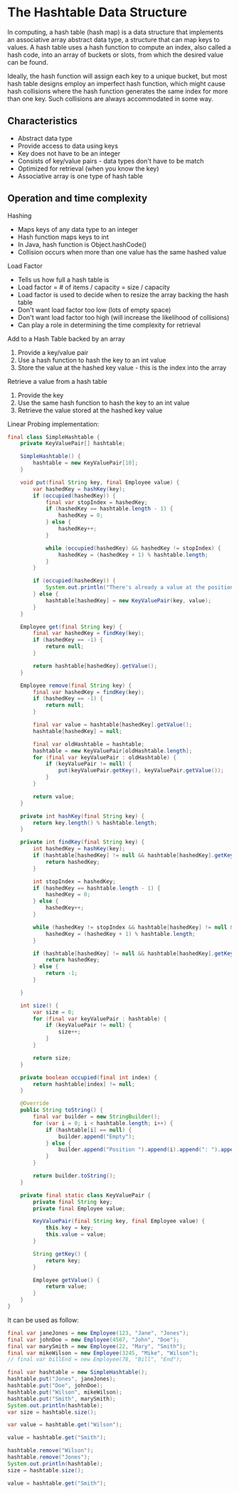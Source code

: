 # The Hashtable Data Structure

In computing, a hash table (hash map) is a data structure that implements an associative array abstract data type, 
a structure that can map keys to values. A hash table uses a hash function to compute an index, also called a hash code, 
into an array of buckets or slots, from which the desired value can be found.

Ideally, the hash function will assign each key to a unique bucket, but most hash table designs employ an imperfect 
hash function, which might cause hash collisions where the hash function generates the same index for more than one key. 
Such collisions are always accommodated in some way.

## Characteristics

- Abstract data type
- Provide access to data using keys
- Key does not have to be an integer
- Consists of key/value pairs - data types don't have to be match
- Optimized for retrieval (when you know the key)
- Associative array is one type of hash table

## Operation and time complexity

Hashing 

* Maps keys of any data type to an integer
* Hash function maps keys to int
* In Java, hash function is Object.hashCode()
* Collision occurs when more than one value has the same hashed value

Load Factor

* Tells us how full a hash table is
* Load factor = # of items / capacity = size / capacity
* Load factor is used to decide when to resize the array backing the hash table
* Don't want load factor too low (lots of empty space)
* Don't want load factor too high (will increase the likelihood of collisions) 
* Can play a role in determining the time complexity for retrieval

Add to a Hash Table backed by an array

1. Provide a key/value pair
2. Use a hash function to hash the key to an int value
3. Store the value at the hashed key value - this is the index into the array

Retrieve a value from a hash table

1. Provide the key
2. Use the same hash function to hash the key to an int value
3. Retrieve the value stored at the hashed key value

Linear Probing implementation:

```java
final class SimpleHashtable {
    private KeyValuePair[] hashtable;

    SimpleHashtable() {
        hashtable = new KeyValuePair[10];
    }

    void put(final String key, final Employee value) {
        var hashedKey = hashKey(key);
        if (occupied(hashedKey)) {
            final var stopIndex = hashedKey;
            if (hashedKey == hashtable.length - 1) {
                hashedKey = 0;
            } else {
                hashedKey++;
            }

            while (occupied(hashedKey) && hashedKey != stopIndex) {
                hashedKey = (hashedKey + 1) % hashtable.length;
            }
        }

        if (occupied(hashedKey)) {
            System.out.println("There's already a value at the position " + hashedKey);
        } else {
            hashtable[hashedKey] = new KeyValuePair(key, value);
        }
    }

    Employee get(final String key) {
        final var hashedKey = findKey(key);
        if (hashedKey == -1) {
            return null;
        }

        return hashtable[hashedKey].getValue();
    }

    Employee remove(final String key) {
        final var hashedKey = findKey(key);
        if (hashedKey == -1) {
            return null;
        }

        final var value = hashtable[hashedKey].getValue();
        hashtable[hashedKey] = null;

        final var oldHashtable = hashtable;
        hashtable = new KeyValuePair[oldHashtable.length];
        for (final var keyValuePair : oldHashtable) {
            if (keyValuePair != null) {
                put(keyValuePair.getKey(), keyValuePair.getValue());
            }
        }

        return value;
    }

    private int hashKey(final String key) {
        return key.length() % hashtable.length;
    }

    private int findKey(final String key) {
        int hashedKey = hashKey(key);
        if (hashtable[hashedKey] != null && hashtable[hashedKey].getKey().equals(key)) {
            return hashedKey;
        }

        int stopIndex = hashedKey;
        if (hashedKey == hashtable.length - 1) {
            hashedKey = 0;
        } else {
            hashedKey++;
        }

        while (hashedKey != stopIndex && hashtable[hashedKey] != null && !hashtable[hashedKey].getKey().equals(key)) {
            hashedKey = (hashedKey + 1) % hashtable.length;
        }

        if (hashtable[hashedKey] != null && hashtable[hashedKey].getKey().equals(key)) {
            return hashedKey;
        } else {
            return -1;
        }

    }

    int size() {
        var size = 0;
        for (final var keyValuePair : hashtable) {
            if (keyValuePair != null) {
                size++;
            }
        }

        return size;
    }

    private boolean occupied(final int index) {
        return hashtable[index] != null;
    }

    @Override
    public String toString() {
        final var builder = new StringBuilder();
        for (var i = 0; i < hashtable.length; i++) {
            if (hashtable[i] == null) {
                builder.append("Empty");
            } else {
                builder.append("Position ").append(i).append(": ").append(hashtable[i].getValue());
            }
        }

        return builder.toString();
    }

    private final static class KeyValuePair {
        private final String key;
        private final Employee value;

        KeyValuePair(final String key, final Employee value) {
            this.key = key;
            this.value = value;
        }

        String getKey() {
            return key;
        }

        Employee getValue() {
            return value;
        }
    }
}
```

It can be used as follow:

```java
final var janeJones = new Employee(123, "Jane", "Jones");
final var johnDoe = new Employee(4567, "John", "Doe");
final var marySmith = new Employee(22, "Mary", "Smith");
final var mikeWilson = new Employee(3245, "Mike", "Wilson");
// final var billEnd = new Employee(78, "Bill", "End");

final var hashtable = new SimpleHashtable();
hashtable.put("Jones", janeJones);
hashtable.put("Doe", johnDoe);
hashtable.put("Wilson", mikeWilson);
hashtable.put("Smith", marySmith);
System.out.println(hashtable);
var size = hashtable.size();

var value = hashtable.get("Wilson");

value = hashtable.get("Smith");

hashtable.remove("Wilson");
hashtable.remove("Jones");
System.out.println(hashtable);
size = hashtable.size();

value = hashtable.get("Smith");
```